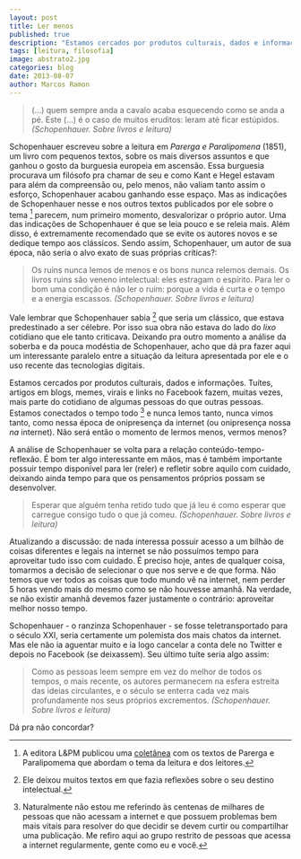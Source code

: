 ```yaml
---
layout: post
title: Ler menos
published: true
description: "Estamos cercados por produtos culturais, dados e informações. Tuítes, artigos em blogs, memes, virais e links no Facebook fazem, muitas vezes, mais parte do cotidiano de algumas pessoas do que outras pessoas."
tags: [leitura, filosofia]
image: abstrato2.jpg
categories: blog
date: 2013-08-07
author: Marcos Ramon
---
```


> (...) quem sempre anda a cavalo acaba esquecendo
como se anda a pé. Este (...) é o caso de muitos eruditos: leram até ficar estúpidos. *(Schopenhauer. Sobre livros e leitura)*

Schopenhauer escreveu sobre a leitura em *Parerga e Paralipomena* (1851), um livro com pequenos textos, sobre os mais diversos assuntos e que ganhou o gosto da burguesia europeia em ascensão. Essa burguesia procurava um filósofo pra chamar de seu e como Kant e Hegel estavam para além da compreensão ou, pelo menos, não valiam tanto assim o esforço, Schopenhauer acabou ganhando esse espaço.
Mas as indicações de Schopenhauer nesse e nos outros textos publicados por ele sobre o tema [^1] parecem, num primeiro momento, desvalorizar o próprio autor. Uma das indicações de Schopenhauer é que se leia pouco e se releia mais. Além disso, é extremamente recomendado que se evite os autores novos e se dedique tempo aos clássicos. Sendo assim, Schopenhauer, um autor de sua época, não seria o alvo exato de suas próprias críticas?:

> Os ruins nunca lemos de menos e os bons nunca relemos demais. Os livros ruins são veneno intelectual: eles estragam o espírito.
Para ler o bom uma condição é não ler o ruim: porque a vida é curta e o tempo e a energia escassos. *(Schopenhauer. Sobre livros e leitura)*

Vale lembrar que Schopenhauer sabia [^2] que seria um clássico, que estava predestinado a ser célebre. Por isso sua obra não estava do lado do *lixo* cotidiano que ele tanto criticava. Deixando pra outro momento a análise da soberba e da pouca modéstia de Schopenhauer, acho que dá pra fazer aqui um interessante paralelo entre a situação da leitura apresentada por ele e o uso recente das tecnologias digitais.

Estamos cercados por produtos culturais, dados e informações. Tuítes, artigos em blogs, memes, virais e links no Facebook fazem, muitas vezes, mais parte do cotidiano de algumas pessoas do que outras pessoas. Estamos conectados o tempo todo [^3] e nunca lemos tanto, nunca vimos tanto, como nessa época de onipresença da internet (ou onipresença nossa *na* internet). Não será então o momento de lermos menos, vermos menos?

A análise de Schopenhauer se volta para a relação conteúdo-tempo-reflexão. É bom ter algo interessante em mãos, mas é também importante possuir tempo disponível para ler (reler) e refletir sobre aquilo com cuidado, deixando ainda tempo para que os pensamentos próprios possam se desenvolver.

> Esperar que alguém tenha retido tudo que já leu é como esperar que carregue consigo tudo o que já comeu. *(Schopenhauer. Sobre livros e leitura)*

Atualizando a discussão: de nada interessa possuir acesso a um bilhão de coisas diferentes e legais na internet se não possuímos tempo para aproveitar tudo isso com cuidado. É preciso hoje, antes de qualquer coisa, tomarmos a decisão de selecionar o que nos serve e de que forma. Não temos que ver todos as coisas que todo mundo vê na internet, nem perder 5 horas vendo mais do mesmo como se não houvesse amanhã. Na verdade, se não existir amanhã devemos fazer justamente o contrário: aproveitar melhor nosso tempo. 

Schopenhauer - o ranzinza Schopenhauer - se fosse teletransportado para o século XXI, seria certamente um polemista dos mais chatos da internet. Mas ele não ia aguentar muito e ia logo cancelar a conta dele no Twitter e depois no Facebook (se deixassem).  Seu último tuíte seria algo assim:

> Como as pessoas leem sempre em vez do melhor de todos os tempos, o mais recente, os autores permanecem na esfera estreita das ideias circulantes, e o século se enterra cada vez mais  profundamente nos seus próprios excrementos. *(Schopenhauer. Sobre livros e leitura)*

Dá pra não concordar?

[^1]: A editora L&PM publicou uma [coletânea](http://www.lpm.com.br/site/default.asp?Template=../livros/layout_produto.asp&CategoriaID=526091&ID=718017) com os textos de Parerga e Paralipomema que abordam o tema da leitura e dos leitores.
[^2]: Ele deixou muitos textos em que fazia reflexões sobre o seu destino intelectual.
[^3]: Naturalmente não estou me referindo às centenas de milhares de pessoas que não acessam a internet e que possuem problemas bem mais vitais para resolver do que decidir se devem curtir ou compartilhar uma publicação. Me refiro aqui ao grupo restrito de pessoas que acessa a internet regularmente, gente como eu e você.

